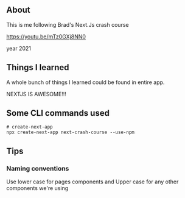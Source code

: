 ## About
This is me following Brad's Next.Js crash course

https://youtu.be/mTz0GXj8NN0

year 2021

## Things I learned
A whole bunch of things I learned could be found in entire app.

NEXTJS IS AWESOME!!! 

## Some CLI commands used
```
# create-next-app
npx create-next-app next-crash-course --use-npm
```

## Tips
### Naming conventions
Use lower case for pages components and Upper case for any other components we're using